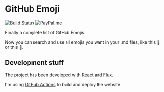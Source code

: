 # GitHub Emoji

[![Build Status](https://travis-ci.com/marcomontalbano/github-emoji.svg?branch=master)](https://travis-ci.com/marcomontalbano/github-emoji)
[![PayPal.me](https://img.shields.io/badge/paypal-donate-119fde.svg)](https://www.paypal.me/marcomontalbano)

Finally a complete list of GitHub Emojis.

Now you can search and use all emojis you want in your .md files, like this :cowboy_hat_face: or this :european_castle:.

## Development stuff

The project has been developed with [React](https://reactjs.org/) and [Flux](http://facebook.github.io/flux/).

I'm using [GitHub Actions](https://github.com/marcomontalbano/github-emoji/actions) to build and deploy the website.
